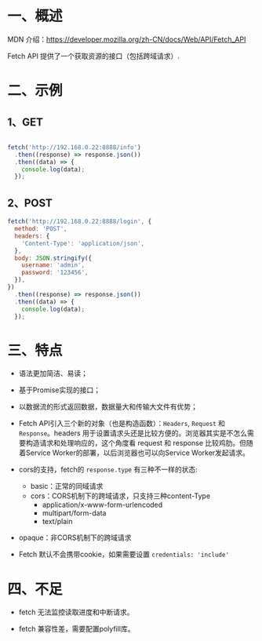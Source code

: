 # 一、概述

MDN 介绍：https://developer.mozilla.org/zh-CN/docs/Web/API/Fetch_API

Fetch API 提供了一个获取资源的接口（包括跨域请求）.

# 二、示例

## 1、GET

```js

fetch('http://192.168.0.22:8888/info')
  .then((response) => response.json())
  .then((data) => {
    console.log(data);
  });
```

## 2、POST

```js
fetch('http://192.168.0.22:8888/login', {
  method: 'POST',
  headers: {
    'Content-Type': 'application/json',
  },
  body: JSON.stringify({
    username: 'admin',
    password: '123456',
  }),
})
  .then((response) => response.json())
  .then((data) => {
    console.log(data);
  });
```

# 三、特点

- 语法更加简洁、易读；

- 基于Promise实现的接口；

- 以数据流的形式返回数据，数据量大和传输大文件有优势；

- Fetch API引入三个新的对象（也是构造函数）：`Headers`, `Request` 和 `Response`。headers 用于设置请求头还是比较方便的。浏览器其实是不怎么需要构造请求和处理响应的，这个角度看 request 和 response 比较鸡肋。但随着Service Worker的部署，以后浏览器也可以向Service Worker发起请求。

- cors的支持，fetch的 `response.type` 有三种不一样的状态:

  - basic：正常的同域请求
  - cors：CORS机制下的跨域请求，只支持三种content-Type
    - application/x-www-form-urlencoded
    - multipart/form-data
    - text/plain
- opaque：非CORS机制下的跨域请求
  
- Fetch 默认不会携带cookie，如果需要设置 `credentials: 'include'`

# 四、不足

- fetch 无法监控读取进度和中断请求。

- fetch 兼容性差，需要配置polyfill库。

